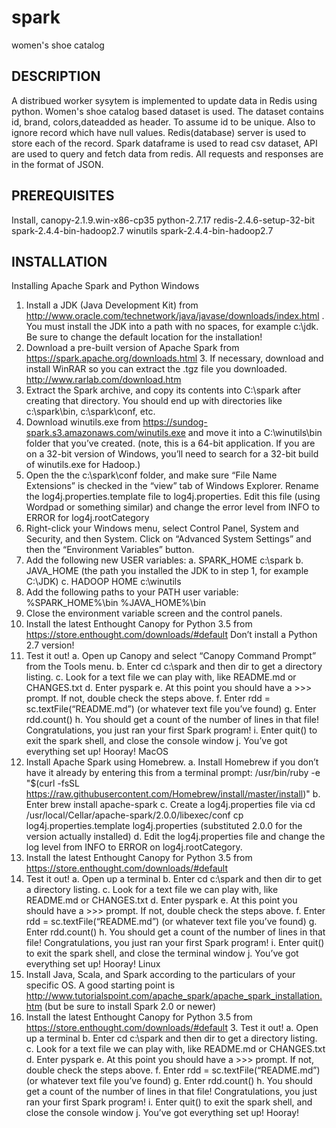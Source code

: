 # spark
women's shoe catalog

## DESCRIPTION

A distribued worker sysytem is implemented to update data in Redis using python. Women's shoe catalog based dataset is used. The dataset contains id, brand, colors,dateadded as header. To assume id to be unique. Also to ignore record which have null values. Redis(database) server is used to store each of the record. Spark dataframe is used to read csv dataset, API are used to query and fetch data from redis. All requests and responses are in the format of JSON.

## PREREQUISITES

Install,
canopy-2.1.9.win-x86-cp35
python-2.7.17
redis-2.4.6-setup-32-bit
spark-2.4.4-bin-hadoop2.7
winutils
spark-2.4.4-bin-hadoop2.7

## INSTALLATION

Installing Apache Spark and Python
Windows
1. Install a JDK (Java Development Kit) from http://www.oracle.com/technetwork/java/javase/downloads/index.html . You must install the JDK into a path with no spaces, for example c:\jdk. Be sure to change the default location for the installation!
2. Download a pre-built version of Apache Spark from https://spark.apache.org/downloads.html 3. If necessary, download and install WinRAR so you can extract the .tgz file you downloaded. http://www.rarlab.com/download.htm
4. Extract the Spark archive, and copy its contents into C:\spark after creating that directory. You should end up with directories like c:\spark\bin, c:\spark\conf, etc.
5. Download winutils.exe from https://sundog-spark.s3.amazonaws.com/winutils.exe and move it into a C:\winutils\bin folder that you’ve created. (note, this is a 64-bit application. If you are on a 32-bit version of Windows, you’ll need to search for a 32-bit build of winutils.exe for Hadoop.)
6. Open the the c:\spark\conf folder, and make sure “File Name Extensions” is checked in the “view” tab of Windows Explorer. Rename the log4j.properties.template file to log4j.properties.
Edit this file (using Wordpad or something similar) and change the error level from INFO to
ERROR for log4j.rootCategory
7. Right-click your Windows menu, select Control Panel, System and Security, and then System.
Click on “Advanced System Settings” and then the “Environment Variables” button.
8. Add the following new USER variables:
a. SPARK_HOME c:\spark
b. JAVA_HOME (the path you installed the JDK to in step 1, for example C:\JDK)
c. HADOOP HOME c:\winutils
9. Add the following paths to your PATH user variable:
%SPARK_HOME%\bin
%JAVA_HOME%\bin
10. Close the environment variable screen and the control panels.
11. Install the latest Enthought Canopy for Python 3.5 from https://store.enthought.com/downloads/#default Don’t install a Python 2.7 version!
12. Test it out!
a. Open up Canopy and select “Canopy Command Prompt” from the Tools menu.
b. Enter cd c:\spark and then dir to get a directory listing.
c. Look for a text file we can play with, like README.md or CHANGES.txt
d. Enter pyspark
e. At this point you should have a >>> prompt. If not, double check the steps above.
f. Enter rdd = sc.textFile(“README.md”) (or whatever text file you’ve found)
g. Enter rdd.count()
h. You should get a count of the number of lines in that file! Congratulations, you just ran your first Spark program!
i. Enter quit() to exit the spark shell, and close the console window
j. You’ve got everything set up! Hooray!
MacOS
1. Install Apache Spark using Homebrew.
a. Install Homebrew if you don’t have it already by entering this from a terminal prompt: /usr/bin/ruby -e "$(curl -fsSL
https://raw.githubusercontent.com/Homebrew/install/master/install)"
b. Enter brew install apache-spark
c. Create a log4j.properties file via cd /usr/local/Cellar/apache-spark/2.0.0/libexec/conf cp log4j.properties.template log4j.properties
(substituted 2.0.0 for the version actually installed)
d. Edit the log4j.properties file and change the log level from INFO to ERROR on log4j.rootCategory.
2. Install the latest Enthought Canopy for Python 3.5 from https://store.enthought.com/downloads/#default
3. Test it out!
a. Open up a terminal
b. Enter cd c:\spark and then dir to get a directory listing.
c. Look for a text file we can play with, like README.md or CHANGES.txt
d. Enter pyspark
e. At this point you should have a >>> prompt. If not, double check the steps above.
f. Enter rdd = sc.textFile(“README.md”) (or whatever text file you’ve found)
g. Enter rdd.count()
h. You should get a count of the number of lines in that file! Congratulations, you just ran your first Spark program!
i. Enter quit() to exit the spark shell, and close the terminal window
j. You’ve got everything set up! Hooray!
Linux
1. Install Java, Scala, and Spark according to the particulars of your specific OS. A good starting point is http://www.tutorialspoint.com/apache_spark/apache_spark_installation.htm (but be sure to install Spark 2.0 or newer)
2. Install the latest Enthought Canopy for Python 3.5 from https://store.enthought.com/downloads/#default 3. Test it out!
a. Open up a terminal
b. Enter cd c:\spark and then dir to get a directory listing.
c. Look for a text file we can play with, like README.md or CHANGES.txt
d. Enter pyspark
e. At this point you should have a >>> prompt. If not, double check the steps above.
f. Enter rdd = sc.textFile(“README.md”) (or whatever text file you’ve found)
g. Enter rdd.count()
h. You should get a count of the number of lines in that file! Congratulations, you just ran your first Spark program!
i. Enter quit() to exit the spark shell, and close the console window
j. You’ve got everything set up! Hooray!
